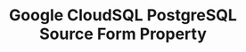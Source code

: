 ---
# -------------------------- #
#        CONTENT TYPE        #
# -------------------------- #

content-type: "api-form"
form-type: "source"
key: "source-form-properties-cloudsql-postgresql-object"


# -------------------------- #
#        OBJECT INFO         #
# -------------------------- #

title: "Google CloudSQL PostgreSQL Source Form Property"
api-type: "cloudsql_pg"
display-name: "Google CloudSQL PostgreSQL"

source-type: "database"
docs-name: "cloudsql-postgres"
db-type: "postgres"

description: ""


# -------------------------- #
#      OBJECT ATTRIBUTES     #
# -------------------------- #

uses-common-fields: true
## See these fields in _data/connect/common/database-sources.yml > all-databases
## This object will also list the fields in the `postgres` list ^
---